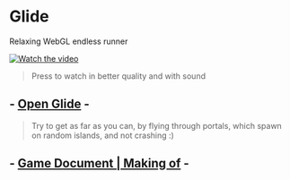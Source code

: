 # Glide
Relaxing WebGL endless runner

[![Watch the video](Media/Glide_Trailer.gif)](https://www.youtube.com/watch?v=X3a74Nl0ScI)
>Press to watch in better quality and with sound

## - [Open Glide](https://necsii.github.io/Glide/) -
>Try to get as far as you can, by flying through portals, which spawn on random islands, and not crashing :)
## - [Game Document | Making of](Documents/MakingOfGlide.pdf) -

